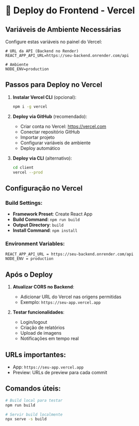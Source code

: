 # 🚀 Deploy do Frontend - Vercel

## Variáveis de Ambiente Necessárias

Configure estas variáveis no painel do Vercel:

```env
# URL da API (Backend no Render)
REACT_APP_API_URL=https://seu-backend.onrender.com/api

# Ambiente
NODE_ENV=production
```

## Passos para Deploy no Vercel

1. **Instalar Vercel CLI** (opcional):
   ```bash
   npm i -g vercel
   ```

2. **Deploy via GitHub** (recomendado):
   - Criar conta no Vercel: https://vercel.com
   - Conectar repositório GitHub
   - Importar projeto
   - Configurar variáveis de ambiente
   - Deploy automático

3. **Deploy via CLI** (alternativo):
   ```bash
   cd client
   vercel --prod
   ```

## Configuração no Vercel

### Build Settings:
- **Framework Preset**: Create React App
- **Build Command**: `npm run build`
- **Output Directory**: `build`
- **Install Command**: `npm install`

### Environment Variables:
```
REACT_APP_API_URL = https://seu-backend.onrender.com/api
NODE_ENV = production
```

## Após o Deploy

1. **Atualizar CORS no Backend**: 
   - Adicionar URL do Vercel nas origens permitidas
   - Exemplo: `https://seu-app.vercel.app`

2. **Testar funcionalidades**:
   - Login/logout
   - Criação de relatórios
   - Upload de imagens
   - Notificações em tempo real

## URLs importantes:
- App: `https://seu-app.vercel.app`
- Preview: URLs de preview para cada commit

## Comandos úteis:
```bash
# Build local para testar
npm run build

# Servir build localmente
npx serve -s build
``` 